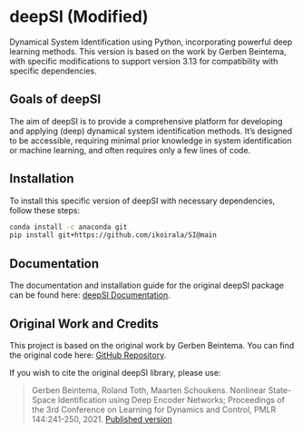 # deepSI (Modified)

Dynamical System Identification using Python, incorporating powerful deep learning methods. This version is based on the work by Gerben Beintema, with specific modifications to support version 3.13 for compatibility with specific dependencies.

## Goals of deepSI

The aim of deepSI is to provide a comprehensive platform for developing and applying (deep) dynamical system identification methods. It’s designed to be accessible, requiring minimal prior knowledge in system identification or machine learning, and often requires only a few lines of code.

## Installation

To install this specific version of deepSI with necessary dependencies, follow these steps:

```bash
conda install -c anaconda git
pip install git+https://github.com/ikoirala/SI@main
```

## Documentation

The documentation and installation guide for the original deepSI package can be found here: [deepSI Documentation](https://deepsi.readthedocs.io/en/latest/).

## Original Work and Credits

This project is based on the original work by Gerben Beintema. You can find the original code here: [GitHub Repository](https://github.com/GerbenBeintema/deepSI).

If you wish to cite the original deepSI library, please use:

> Gerben Beintema, Roland Toth, Maarten Schoukens. Nonlinear State-Space Identification using Deep Encoder Networks; Proceedings of the 3rd Conference on Learning for Dynamics and Control, PMLR 144:241-250, 2021. [Published version](http://proceedings.mlr.press/v144/beintema21a/beintema21a.pdf)
